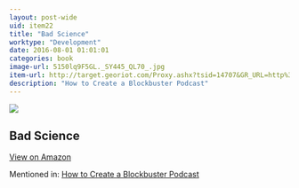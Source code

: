 ```yaml
---
layout: post-wide
uid: item22
title: "Bad Science"
worktype: "Development"
date: 2016-08-01 01:01:01
categories: book
image-url: 5150lq9F5GL._SY445_QL70_.jpg
item-url: http://target.georiot.com/Proxy.ashx?tsid=14707&GR_URL=http%3A%2F%2Fwww.amazon.com%2FBad-Science-Quacks-Pharma-Flacks-ebook%2Fdp%2FB003VTZTU8%2F
description: "How to Create a Blockbuster Podcast"
---
```

<a href="http://target.georiot.com/Proxy.ashx?tsid=14707&GR_URL=http%3A%2F%2Fwww.amazon.com%2FBad-Science-Quacks-Pharma-Flacks-ebook%2Fdp%2FB003VTZTU8%2F" target="blank"><img src="../../../../img/thumbs/5150lq9F5GL._SY445_QL70_.jpg" class="prod-img"></a>
<h2>Bad Science</h2>
<p><a class="btn btn-primary" href="http://target.georiot.com/Proxy.ashx?tsid=14707&GR_URL=http%3A%2F%2Fwww.amazon.com%2FBad-Science-Quacks-Pharma-Flacks-ebook%2Fdp%2FB003VTZTU8%2F" target="blank">View on Amazon</a><p>
<p>Mentioned in: <a href="http://fourhourworkweek.com/2015/01/29/alex-blumberg/comment-page-2/" target="blank">How to Create a Blockbuster Podcast</a></p>
